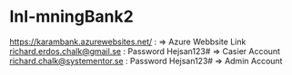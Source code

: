 # Inl-mningBank2
https://karambank.azurewebsites.net/ : => Azure Webbsite Link
richard.erdos.chalk@gmail.se : Password Hejsan123# => Casier Account
richard.chalk@systementor.se : Password Hejsan123# => Admin Account

